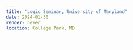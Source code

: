 ```yaml
---
title: "Logic Seminar, University of Maryland" 
date: 2024-01-30
render: never
location: College Park, MD


---
```

